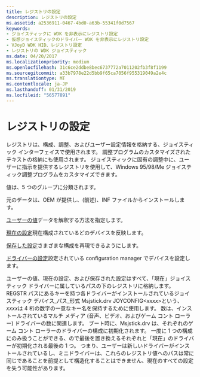 ```yaml
---
title: レジストリの設定
description: レジストリの設定
ms.assetid: a2536911-0467-4bd0-a63b-55341f0d7567
keywords:
- ジョイスティックに WDK を非表示にレジストリ設定
- 仮想ジョイスティックのドライバー WDK を非表示にレジストリ設定
- VJoyD WDK HID、レジストリ設定
- レジストリの WDK ジョイスティック
ms.date: 04/20/2017
ms.localizationpriority: medium
ms.openlocfilehash: 31c6ce2ddbe8bec6737772a7011202fb3f8f1199
ms.sourcegitcommit: a33b7978e22d5bb9f65ca7056f955319049a2e4c
ms.translationtype: MT
ms.contentlocale: ja-JP
ms.lasthandoff: 01/31/2019
ms.locfileid: "56577891"
---
```

# <a name="registry-settings"></a>レジストリの設定





レジストリは、構成、調整、およびユーザー設定情報を格納する、ジョイスティック インターフェイスで使用されます。 調整プログラムのカスタマイズされたテキストの格納にも使用されます。 ジョイスティックに固有の調整中に、ユーザーに指示を提供するレジストリを使用して、Windows 95/98/Me ジョイスティック調整プログラムをカスタマイズできます。

値は、5 つのグループに分類されます。

元のデータは、OEM が提供し、(前述)、INF ファイルからインストールします。

[ユーザーの値](user-values.md)データを解釈する方法を指定します。

[現在の設定](current-settings.md)現在構成されているどのデバイスを反映します。

[保存した設定](saved-settings.md)さまざまな構成を再現できるようにします。

[ドライバーの設定](driver-settings.md)設定されている configuration manager でデバイスを設定します。

ユーザーの値、現在の設定、および保存された設定はすべて、「現在」ジョイスティック ドライバーに属しているパスの下のレジストリに格納します。 REGSTR パスにあるキーを持つ各ドライバーがインストールされているジョイスティック デバイス\_パス\_形式 Msjstick.drv JOYCONFIG&lt;*xxxx*&gt;という、 *xxxx*は 4 桁の数字の一意なキー名を保持するために使用します。 数は、インストールされているマルチ メディア (音声、ビデオ、およびゲーム コント ローラー) ドライバーの数に関連します。 ブート時に、Msjstick.drv は、それぞれのゲーム コント ローラーのドライバーの構成に初期化されます。 一度に 1 つの構成にのみ扱うことができる、ので最後を置き換えるそれぞれと「現在」のドライバーが初期化される最後の 1 つ。 つまり、ユーザーは新しいドライバーがインストールされているし、ミニドライバーは、これらのレジストリ値へのパスは常に同じであることを前提として構造化することはできません、現在のすべての設定を失う可能性があります。

 

 




